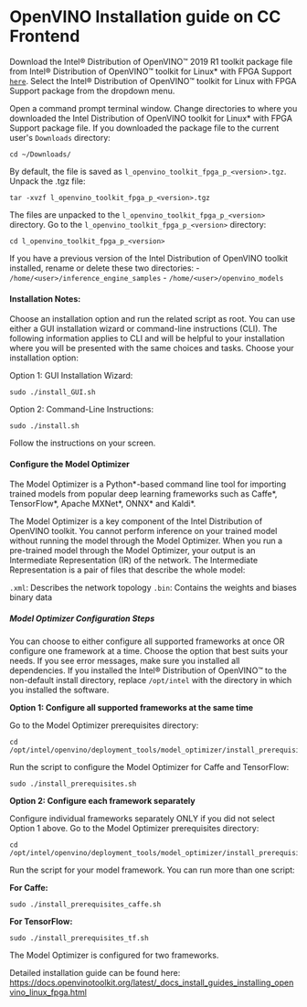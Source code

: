 # OpenVINO Installation guide on CC Frontend
Download the Intel® Distribution of OpenVINO™ 2019 R1 toolkit package file from Intel® Distribution of OpenVINO™ toolkit for Linux* with FPGA Support [`here`](https://software.intel.com/en-us/openvino-toolkit/choose-download/free-download-linux-fpga). Select the Intel® Distribution of OpenVINO™ toolkit for Linux with FPGA Support package from the dropdown menu.

Open a command prompt terminal window.
Change directories to where you downloaded the Intel Distribution of OpenVINO toolkit for Linux* with FPGA Support package file.
If you downloaded the package file to the current user's `Downloads` directory: 

    cd ~/Downloads/
    
By default, the file is saved as `l_openvino_toolkit_fpga_p_<version>.tgz`.
Unpack the .tgz file: 
    
    tar -xvzf l_openvino_toolkit_fpga_p_<version>.tgz 
The files are unpacked to the `l_openvino_toolkit_fpga_p_<version>` directory.
Go to the `l_openvino_toolkit_fpga_p_<version>` directory:

    cd l_openvino_toolkit_fpga_p_<version>
If you have a previous version of the Intel Distribution of OpenVINO toolkit installed, rename or delete these two directories:
    - `/home/<user>/inference_engine_samples`
    - `/home/<user>/openvino_models`
    
#### Installation Notes:

Choose an installation option and run the related script as root.
You can use either a GUI installation wizard or command-line instructions (CLI).
The following information applies to CLI and will be helpful to your installation where you will be presented with the same choices and tasks.
Choose your installation option:

Option 1: GUI Installation Wizard:
    
    sudo ./install_GUI.sh
        
Option 2: Command-Line Instructions:
    
    sudo ./install.sh
    
Follow the instructions on your screen. 

#### Configure the Model Optimizer

The Model Optimizer is a Python*-based command line tool for importing trained models from popular deep learning frameworks such as Caffe*, TensorFlow*, Apache MXNet*, ONNX* and Kaldi*.

The Model Optimizer is a key component of the Intel Distribution of OpenVINO toolkit. You cannot perform inference on your trained model without running the model through the Model Optimizer. When you run a pre-trained model through the Model Optimizer, your output is an Intermediate Representation (IR) of the network. The Intermediate Representation is a pair of files that describe the whole model:

`.xml`: Describes the network topology
`.bin`: Contains the weights and biases binary data

##### Model Optimizer Configuration Steps

You can choose to either configure all supported frameworks at once OR configure one framework at a time. Choose the option that best suits your needs. If you see error messages, make sure you installed all dependencies.
If you installed the Intel® Distribution of OpenVINO™ to the non-default install directory, replace `/opt/intel` with the directory in which you installed the software.

**Option 1: Configure all supported frameworks at the same time**

Go to the Model Optimizer prerequisites directory:
    
    cd /opt/intel/openvino/deployment_tools/model_optimizer/install_prerequisites 
    
Run the script to configure the Model Optimizer for Caffe and TensorFlow:
    
    sudo ./install_prerequisites.sh

**Option 2: Configure each framework separately**

Configure individual frameworks separately ONLY if you did not select Option 1 above.
Go to the Model Optimizer prerequisites directory:

    cd /opt/intel/openvino/deployment_tools/model_optimizer/install_prerequisites
Run the script for your model framework. You can run more than one script:

**For Caffe:**

    sudo ./install_prerequisites_caffe.sh

**For TensorFlow:**

    sudo ./install_prerequisites_tf.sh
    
The Model Optimizer is configured for two frameworks.

Detailed installation guide can be found here:
https://docs.openvinotoolkit.org/latest/_docs_install_guides_installing_openvino_linux_fpga.html


